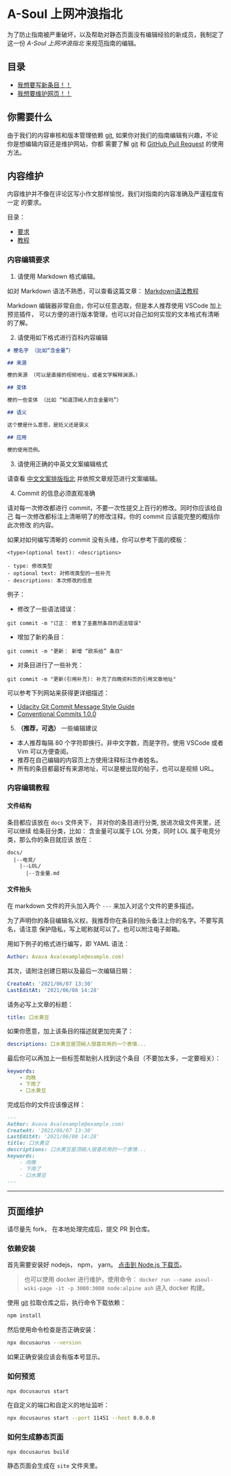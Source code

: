 # A-Soul 上网冲浪指北

为了防止指南被严重破坏，以及帮助对静态页面没有编辑经验的新成员，我制定了
这一份 _A-Soul 上网冲浪指北_ 来规范指南的编辑。

## 目录

- [我想要写新条目！！](#内容维护)
- [我想要维护网页！！](#页面维护)

## 你需要什么

由于我们的内容审核和版本管理依赖 [git](https://git-scm.com/book/zh/v2), 
如果你对我们的指南编辑有兴趣，不论你是想编辑内容还是维护网站，你都
需要了解 [git](https://git-scm.com/book/zh/v2) 和
[GitHub Pull Request](https://docs.github.com/cn/github/collaborating-with-pull-requests/proposing-changes-to-your-work-with-pull-requests/creating-a-pull-request)
的使用方法。

## 内容维护

内容维护并不像在评论区写小作文那样愉悦，我们对指南的内容准确及严谨程度有一定
的要求。

目录：

- [要求](#内容编辑要求)
- [教程](#内容编辑教程)

### 内容编辑要求

1. 请使用 Markdown 格式编辑。

如对 Markdown 语法不熟悉，可以查看这篇文章： 
[Markdown语法教程](https://markdown.com.cn/intro.html#markdown-%E6%98%AF%E4%BB%80%E4%B9%88%EF%BC%9F)

Markdown 编辑器非常自由，你可以任意选取，但是本人推荐使用 VSCode 加上预览插件，
可以方便的进行版本管理，也可以对自己如何实现的文本格式有清晰的了解。

2. 请使用如下格式进行百科内容编辑

```markdown
# 梗名字 （比如“含金量”）

## 来源

梗的来源 （可以是直接的视频地址，或者文字解释渊源。）

## 变体

梗的一些变体 （比如 “知道顶碗人的含金量吗”）

## 语义

这个梗是什么意思，是贬义还是褒义

## 应用

梗的使用范例。
```

3. 请使用正确的中英文文案编辑格式

请查看 
[中文文案排版指北](https://github.com/mzlogin/chinese-copywriting-guidelines/blob/Simplified/README.md)
并依照文章规范进行文案编辑。

4. Commit 的信息必须直观准确

请对每一次修改都进行 commit，不要一次性提交上百行的修改。同时你应该给自己
每一次修改都标注上清晰明了的修改注释。你的 commit 应该能完整的概括你此次修改
的内容。

如果对如何编写清晰的 commit 没有头绪，你可以参考下面的模板：

```text
<type>(optional text): <descriptions>

- type: 修改类型
- optional text: 对修改类型的一些补充
- descriptions: 本次修改的信息
```

例子：

- 修改了一些语法错误：

```text
git commit -m "订正： 修复了圣嘉然条目的语法错误"
```

- 增加了新的条目：

```text
git commit -m "更新： 新增 “欧系给” 条目"
```

- 对条目进行了一些补充：

```text
git commit -m "更新(引用补充): 补充了向晚资料页的引用文章地址"
```

可以参考下列网站来获得更详细描述：

- [Udacity Git Commit Message Style Guide](udacity.github.io/git-styleguide/)
- [Conventional Commits 1.0.0](https://www.conventionalcommits.org/en/v1.0.0/)

5. **（推荐，可选）** 一些编辑建议

- 本人推荐每隔 80 个字符即换行。非中文字数，而是字符。使用 VSCode 
或者 Vim 可以方便查阅。
- 推荐在自己编辑的内容页上方使用注释标注作者姓名。
- 所有的条目都最好有来源地址，可以是梗出现的帖子，也可以是视频 URL。

### 内容编辑教程

#### 文件结构

条目都应该放在 `docs` 文件夹下， 并对你的条目进行分类, 放进次级文件夹里，还可以继续
给条目分类，比如： 含金量可以属于 LOL 分类，同时 LOL 属于电竞分类，那么你的条目就应该
放在：

```text
docs/
  |--电竞/
    |--LOL/
      |--含金量.md
```

#### 文件抬头

在 markdown 文件的开头加入两个 `---` 来加入对这个文件的更多描述。

为了声明你的条目编辑名义权，我推荐你在条目的抬头备注上你的名字。不要写真名，请注意
保护隐私，写上昵称就可以了。也可以附注电子邮箱。

用如下例子的格式进行编写，即 YAML 语法：

```yaml
Author: Avava Ava(example@example.com)
```

其次，请附注创建日期以及最后一次编辑日期：

```yaml
CreateAt: '2021/06/07 13:30'
LastEditAt: '2021/06/08 14:28'
```

请务必写上文章的标题：

```yaml
title: 口水黄豆
```

如果你愿意，加上该条目的描述就更加完美了：

```yaml
descriptions: 口水黄豆是顶碗人很喜欢用的一个表情...
```

最后你可以再加上一些标签帮助别人找到这个条目（不要加太多，一定要相关）：

```yaml
keywords:
	- 向晚
	- 下雨了
	- 口水黄豆
```

完成后你的文件应该像这样：

```markdown
---
Author: Avava Ava(example@example.com)
CreateAt: '2021/06/07 13:30'
LastEditAt: '2021/06/08 14:28'
title: 口水黄豆
descriptions: 口水黄豆是顶碗人很喜欢用的一个表情...
keywords:
	- 向晚
	- 下雨了
	- 口水黄豆
---
```

---

## 页面维护

请尽量先 fork， 在本地处理完成后，提交 PR 到仓库。

### 依赖安装

首先需要安装好 nodejs， npm， yarn。
[点击到 Node.js 下载页](https://nodejs.org/en/download/)。

> 也可以使用 docker 进行维护，使用命令： 
> `docker run --name asoul-wiki-page -it -p 3000:3000 node:alpine ash`
> 进入 docker 构建。

使用 [git](https://git-scm.com/book/zh/v2) 拉取仓库之后，执行命令下载依赖：

```bash
npm install
```

然后使用命令检查是否正确安装：

```bash
npx docusaurus --version
```

如果正确安装应该会有版本号显示。

### 如何预览

```bash
npx docusaurus start
```

在自定义的端口和自定义的地址监听：

```bash
npx docusaurus start --port 11451 --host 0.0.0.0
```

### 如何生成静态页面

```bash
npx docusaurus build
```

静态页面会生成在 `site` 文件夹里。
